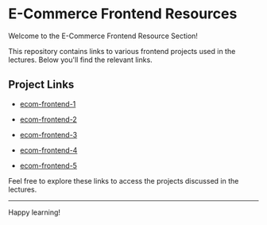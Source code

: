 
# E-Commerce Frontend Resources

Welcome to the E-Commerce Frontend Resource Section!

This repository contains links to various frontend projects used in the lectures. Below you'll find the relevant links.

## Project Links


-  [ecom-frontend-1](https://github.com/navinreddy20/ecom-frontend-1)


-  [ecom-frontend-2](https://github.com/navinreddy20/ecom-frontend-2)


-  [ecom-frontend-3](https://github.com/navinreddy20/ecom-frontend-3)


-  [ecom-frontend-4](https://github.com/navinreddy20/ecom-frontend-4)

-  [ecom-frontend-5](https://github.com/navinreddy20/ecom-frontend-5)

Feel free to explore these links to access the projects discussed in the lectures.

---

Happy learning!
